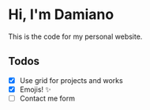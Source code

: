 # Hi, I'm Damiano

This is the code for my personal website.

## Todos

- [x] Use grid for projects and works
- [x] Emojis! ✨
- [ ] Contact me form
